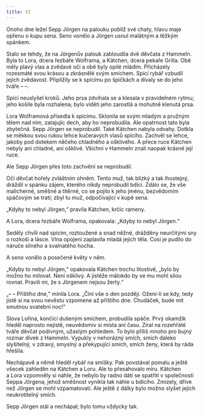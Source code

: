 ```yaml
---
title: VI
---
```


Onoho dne ležel Sepp Jörgen na palouku poblíž své chaty, hlavu maje opřenu o kupu sena. Seno vonělo a Jörgen usnul malátným a těžkým spánkem.

Stalo se tehdy, že na Jörgenův palouk zabloudila dvě děvčata z Hammeln. Byla to Lora, dcera řezbáře Wolframa, a Kätchen, dcera pekaře Grilla. Obě měly plavý vlas a zvědavé oči a obě byly opilé mládím. Přicházely rozesmáté svou krásou a zkrásnělé svým smíchem. Spící rybář vzbudil jejich zvědavost. Připlížily se k spícímu po špičkách a dívaly se do jeho tváře – –.

Spící neuslyšel kroků. Jeho prsa zdvihala se a klesala v pravidelném rytmu; jeho košile byla rozhalena; bylo viděti jeho zarostlá a mohutně klenutá prsa.

Lora Wolframová přisedla k spícímu. Sklonila se svým mladým a pružným tělem nad ním, zatajujíc dech, aby ho neprobudila. Ale opatrnost tato byla zbytečná. Sepp Jörgen se neprobudil. Také Kätchen nabyla odvahy. Dotkla se měkkou svou rukou lehce kučeravých vlasů spícího. Zachvěl se lehce, jakoby pod dotekem něčeho chladného a ošklivého. A přece ruce Kätchen nebyly ani chladné, ani ošklivé. Všichni v Hammeln znali naopak krásné její ruce.

Ale Sepp Jörgen přes toto zachvění se neprobudil.

Oči děvčat hořely zvláštním ohněm. Tento muž, tak blízký a tak lhostejný, dráždil v spánku zájem, kterého nikdy neprobudil bdící. Zdálo se, že vše malicherné, směšné a titěrné, co se pojilo k jeho jménu, bezvědomím spáčovým se tratí; zbyl tu muž, odpočívající v kupě sena.

„Kdyby to nebyl Jörgen,“ pravila Kätchen, krčíc rameny.

A Lora, dcera řezbáře Wolframa, opakovala: „Kdyby to nebyl Jörgen.“

Seděly chvíli nad spícím, roztoužené a snad něžné, drážděny neurčitými sny o rozkoši a lásce. Vlna opojení zaplavila mladá jejich těla. Cosi je pudilo do náruče silného a svalnatého hocha.

A seno vonělo a posečené květy v něm.

„Kdyby to nebyl Jörgen,“ opakovala Kätchen trochu lítostivě, „bylo by možno ho milovat. Není ošklivý. A jistěže málokdo by se mu mohl silou rovnat. Pravili mi, že s Jörgenem nejsou žerty.“

„– – Příštího dne,“ mínila Lora. „Činí vše o den později. Ožení-li se kdy, tedy jistě si na svou nevěstu vzpomene až příštího dne. Chudáček, bude mít smutnou svatební noc!“

Slova Lořina, končící dušeným smíchem, probudila spáče. Prvý okamžik hleděl naprosto nejistě, neuvědomiv si místa ani času. Zíral na rozehřáté tváře děvčat podivným, užaslým pohledem. To bylo příliš mnoho pro bujný rozmar dívek z Hammeln. Vypukly v nehorázný smích, smích daleko slyšitelný, v zdravý, smyslný a překypující smích, smích ženy, která by ráda hřešila.

Nechápavě a němě hleděl rybář na smíšky. Pak povstával pomalu a ještě všecek zahleděn na Kätchen a Loru. Ale to přesahovalo míru. Kätchen a Lora vzpomněly si náhle, že nebylo by radno dáti se spatřiti v společnosti Seppa Jörgena, jehož směšnost vynikla tak náhle u bdícího. Zmizely, dříve než Jörgen se mohl vzpamatovati. Ale ještě z dálky bylo možno slyšet jejich neukrotitelný smích.

Sepp Jörgen stál a nechápal; bylo tomu vždycky tak.
